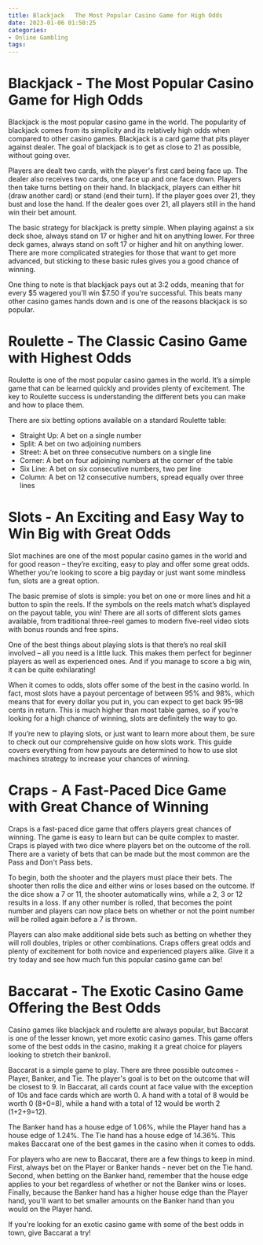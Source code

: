 ```yaml
---
title: Blackjack   The Most Popular Casino Game for High Odds 
date: 2023-01-06 01:50:25
categories:
- Online Gambling
tags:
---
```



#  Blackjack - The Most Popular Casino Game for High Odds 

Blackjack is the most popular casino game in the world. The popularity of blackjack comes from its simplicity and its relatively high odds when compared to other casino games. Blackjack is a card game that pits player against dealer. The goal of blackjack is to get as close to 21 as possible, without going over.

Players are dealt two cards, with the player's first card being face up. The dealer also receives two cards, one face up and one face down. Players then take turns betting on their hand. In blackjack, players can either hit (draw another card) or stand (end their turn). If the player goes over 21, they bust and lose the hand. If the dealer goes over 21, all players still in the hand win their bet amount.

The basic strategy for blackjack is pretty simple. When playing against a six deck shoe, always stand on 17 or higher and hit on anything lower. For three deck games, always stand on soft 17 or higher and hit on anything lower. There are more complicated strategies for those that want to get more advanced, but sticking to these basic rules gives you a good chance of winning.

One thing to note is that blackjack pays out at 3:2 odds, meaning that for every $5 wagered you'll win $7.50 if you're successful. This beats many other casino games hands down and is one of the reasons blackjack is so popular.

#  Roulette - The Classic Casino Game with Highest Odds 

Roulette is one of the most popular casino games in the world. It’s a simple game that can be learned quickly and provides plenty of excitement. The key to Roulette success is understanding the different bets you can make and how to place them.

There are six betting options available on a standard Roulette table: 

- Straight Up: A bet on a single number 
- Split: A bet on two adjoining numbers 
- Street: A bet on three consecutive numbers on a single line 
- Corner: A bet on four adjoining numbers at the corner of the table 
- Six Line: A bet on six consecutive numbers, two per line 
- Column: A bet on 12 consecutive numbers, spread equally over three lines

#  Slots - An Exciting and Easy Way to Win Big with Great Odds 

Slot machines are one of the most popular casino games in the world and for good reason – they’re exciting, easy to play and offer some great odds. Whether you’re looking to score a big payday or just want some mindless fun, slots are a great option.

The basic premise of slots is simple: you bet on one or more lines and hit a button to spin the reels. If the symbols on the reels match what’s displayed on the payout table, you win! There are all sorts of different slots games available, from traditional three-reel games to modern five-reel video slots with bonus rounds and free spins.

One of the best things about playing slots is that there’s no real skill involved – all you need is a little luck. This makes them perfect for beginner players as well as experienced ones. And if you manage to score a big win, it can be quite exhilarating!

When it comes to odds, slots offer some of the best in the casino world. In fact, most slots have a payout percentage of between 95% and 98%, which means that for every dollar you put in, you can expect to get back 95-98 cents in return. This is much higher than most table games, so if you’re looking for a high chance of winning, slots are definitely the way to go.

If you’re new to playing slots, or just want to learn more about them, be sure to check out our comprehensive guide on how slots work. This guide covers everything from how payouts are determined to how to use slot machines strategy to increase your chances of winning.

#  Craps - A Fast-Paced Dice Game with Great Chance of Winning 

Craps is a fast-paced dice game that offers players great chances of winning. The game is easy to learn but can be quite complex to master. Craps is played with two dice where players bet on the outcome of the roll. There are a variety of bets that can be made but the most common are the Pass and Don't Pass bets.

To begin, both the shooter and the players must place their bets. The shooter then rolls the dice and either wins or loses based on the outcome. If the dice show a 7 or 11, the shooter automatically wins, while a 2, 3 or 12 results in a loss. If any other number is rolled, that becomes the point number and players can now place bets on whether or not the point number will be rolled again before a 7 is thrown.

Players can also make additional side bets such as betting on whether they will roll doubles, triples or other combinations. Craps offers great odds and plenty of excitement for both novice and experienced players alike. Give it a try today and see how much fun this popular casino game can be!

#  Baccarat - The Exotic Casino Game Offering the Best Odds

Casino games like blackjack and roulette are always popular, but Baccarat is one of the lesser known, yet more exotic casino games. This game offers some of the best odds in the casino, making it a great choice for players looking to stretch their bankroll.

Baccarat is a simple game to play. There are three possible outcomes - Player, Banker, and Tie. The player's goal is to bet on the outcome that will be closest to 9. In Baccarat, all cards count at face value with the exception of 10s and face cards which are worth 0. A hand with a total of 8 would be worth 0 (8+0=8), while a hand with a total of 12 would be worth 2 (1+2+9=12).

The Banker hand has a house edge of 1.06%, while the Player hand has a house edge of 1.24%. The Tie hand has a house edge of 14.36%. This makes Baccarat one of the best games in the casino when it comes to odds.

For players who are new to Baccarat, there are a few things to keep in mind. First, always bet on the Player or Banker hands - never bet on the Tie hand. Second, when betting on the Banker hand, remember that the house edge applies to your bet regardless of whether or not the Banker wins or loses. Finally, because the Banker hand has a higher house edge than the Player hand, you'll want to bet smaller amounts on the Banker hand than you would on the Player hand.

If you're looking for an exotic casino game with some of the best odds in town, give Baccarat a try!